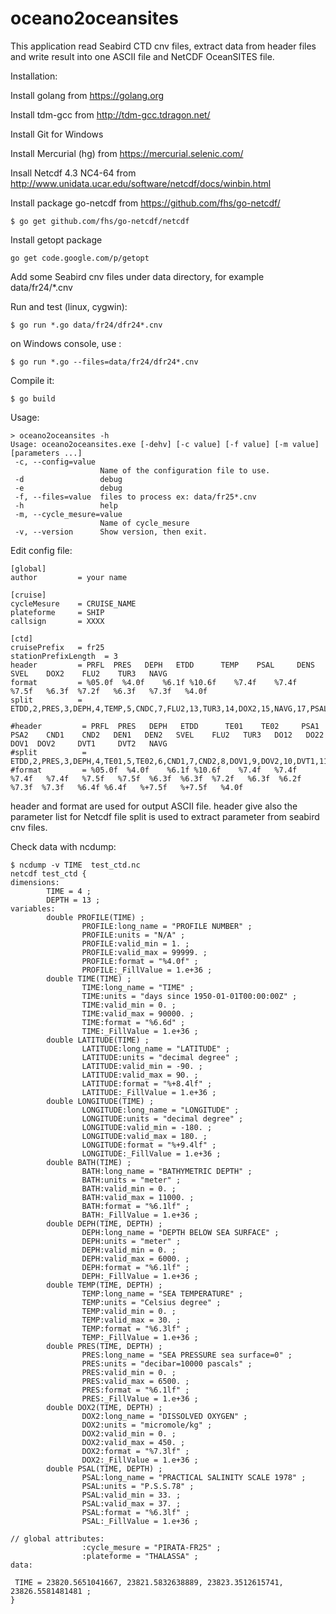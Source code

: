 # oceano2oceansites

This application read Seabird CTD cnv files, extract data from header files and write result into one ASCII file and NetCDF OceanSITES file.

Installation:

Install golang from https://golang.org

Install tdm-gcc from http://tdm-gcc.tdragon.net/

Install Git for Windows

Install Mercurial (hg) from https://mercurial.selenic.com/

Insall Netcdf 4.3 NC4-64 from http://www.unidata.ucar.edu/software/netcdf/docs/winbin.html

Install package go-netcdf from https://github.com/fhs/go-netcdf/
```
$ go get github.com/fhs/go-netcdf/netcdf
```
Install getopt package
```
go get code.google.com/p/getopt
```
Add some Seabird cnv files under data directory, 
for example data/fr24/*.cnv

Run and test (linux, cygwin):
```
$ go run *.go data/fr24/dfr24*.cnv 
```
on Windows console, use :
```
$ go run *.go --files=data/fr24/dfr24*.cnv 
```
Compile it:
```
$ go build
```

Usage:
```
> oceano2oceansites -h
Usage: oceano2oceansites.exe [-dehv] [-c value] [-f value] [-m value] [parameters ...]
 -c, --config=value
                    Name of the configuration file to use.
 -d                 debug
 -e                 debug
 -f, --files=value  files to process ex: data/fr25*.cnv
 -h                 help
 -m, --cycle_mesure=value
                    Name of cycle_mesure
 -v, --version      Show version, then exit.

```
Edit config file:
```
[global]
author         = your name

[cruise]
cycleMesure    = CRUISE_NAME
plateforme     = SHIP
callsign       = XXXX

[ctd]
cruisePrefix   = fr25
stationPrefixLength  = 3
header         = PRFL  PRES   DEPH   ETDD      TEMP    PSAL     DENS   SVEL    DOX2    FLU2    TUR3   NAVG
format         = %05.0f  %4.0f    %6.1f %10.6f    %7.4f    %7.4f   %7.5f   %6.3f  %7.2f   %6.3f   %7.3f   %4.0f
split          = ETDD,2,PRES,3,DEPH,4,TEMP,5,CNDC,7,FLU2,13,TUR3,14,DOX2,15,NAVG,17,PSAL,18,DENS,20,SVEL,22

#header         = PRFL  PRES   DEPH   ETDD      TE01    TE02     PSA1    PSA2    CND1    CND2   DEN1   DEN2   SVEL    FLU2   TUR3   DO12   DO22    DOV1  DOV2     DVT1     DVT2   NAVG
#split          = ETDD,2,PRES,3,DEPH,4,TE01,5,TE02,6,CND1,7,CND2,8,DOV1,9,DOV2,10,DVT1,11,DVT2,12,FLU2,13,TUR3,14,DO12,15,DO22,16,NAVG,17,PSA1,18,PSA2,19,DEN1,20,DEN2,21,SVEL,22
#format         = %05.0f  %4.0f    %6.1f %10.6f    %7.4f   %7.4f     %7.4f   %7.4f   %7.5f   %7.5f  %6.3f  %6.3f  %7.2f   %6.3f  %6.2f  %7.3f  %7.3f   %6.4f %6.4f   %+7.5f   %+7.5f   %4.0f
```
header and format are used for output ASCII file. header give also the parameter list for Netcdf file
split is used to extract parameter from seabird cnv files.

Check data with ncdump:
```
$ ncdump -v TIME  test_ctd.nc
netcdf test_ctd {
dimensions:
        TIME = 4 ;
        DEPTH = 13 ;
variables:
        double PROFILE(TIME) ;
                PROFILE:long_name = "PROFILE NUMBER" ;
                PROFILE:units = "N/A" ;
                PROFILE:valid_min = 1. ;
                PROFILE:valid_max = 99999. ;
                PROFILE:format = "%4.0f" ;
                PROFILE:_FillValue = 1.e+36 ;
        double TIME(TIME) ;
                TIME:long_name = "TIME" ;
                TIME:units = "days since 1950-01-01T00:00:00Z" ;
                TIME:valid_min = 0. ;
                TIME:valid_max = 90000. ;
                TIME:format = "%6.6d" ;
                TIME:_FillValue = 1.e+36 ;
        double LATITUDE(TIME) ;
                LATITUDE:long_name = "LATITUDE" ;
                LATITUDE:units = "decimal degree" ;
                LATITUDE:valid_min = -90. ;
                LATITUDE:valid_max = 90. ;
                LATITUDE:format = "%+8.4lf" ;
                LATITUDE:_FillValue = 1.e+36 ;
        double LONGITUDE(TIME) ;
                LONGITUDE:long_name = "LONGITUDE" ;
                LONGITUDE:units = "decimal degree" ;
                LONGITUDE:valid_min = -180. ;
                LONGITUDE:valid_max = 180. ;
                LONGITUDE:format = "%+9.4lf" ;
                LONGITUDE:_FillValue = 1.e+36 ;
        double BATH(TIME) ;
                BATH:long_name = "BATHYMETRIC DEPTH" ;
                BATH:units = "meter" ;
                BATH:valid_min = 0. ;
                BATH:valid_max = 11000. ;
                BATH:format = "%6.1lf" ;
                BATH:_FillValue = 1.e+36 ;
        double DEPH(TIME, DEPTH) ;
                DEPH:long_name = "DEPTH BELOW SEA SURFACE" ;
                DEPH:units = "meter" ;
                DEPH:valid_min = 0. ;
                DEPH:valid_max = 6000. ;
                DEPH:format = "%6.1lf" ;
                DEPH:_FillValue = 1.e+36 ;
        double TEMP(TIME, DEPTH) ;
                TEMP:long_name = "SEA TEMPERATURE" ;
                TEMP:units = "Celsius degree" ;
                TEMP:valid_min = 0. ;
                TEMP:valid_max = 30. ;
                TEMP:format = "%6.3lf" ;
                TEMP:_FillValue = 1.e+36 ;
        double PRES(TIME, DEPTH) ;
                PRES:long_name = "SEA PRESSURE sea surface=0" ;
                PRES:units = "decibar=10000 pascals" ;
                PRES:valid_min = 0. ;
                PRES:valid_max = 6500. ;
                PRES:format = "%6.1lf" ;
                PRES:_FillValue = 1.e+36 ;
        double DOX2(TIME, DEPTH) ;
                DOX2:long_name = "DISSOLVED OXYGEN" ;
                DOX2:units = "micromole/kg" ;
                DOX2:valid_min = 0. ;
                DOX2:valid_max = 450. ;
                DOX2:format = "%7.3lf" ;
                DOX2:_FillValue = 1.e+36 ;
        double PSAL(TIME, DEPTH) ;
                PSAL:long_name = "PRACTICAL SALINITY SCALE 1978" ;
                PSAL:units = "P.S.S.78" ;
                PSAL:valid_min = 33. ;
                PSAL:valid_max = 37. ;
                PSAL:format = "%6.3lf" ;
                PSAL:_FillValue = 1.e+36 ;

// global attributes:
                :cycle_mesure = "PIRATA-FR25" ;
                :plateforme = "THALASSA" ;
data:

 TIME = 23820.5651041667, 23821.5832638889, 23823.3512615741, 23826.5581481481 ;
}
```






